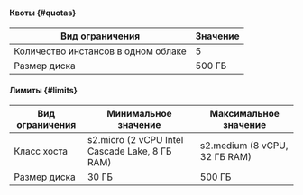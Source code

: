 #### Квоты {#quotas}

Вид ограничения | Значение
--- | ---
Количество инстансов в одном облаке| 5
Размер диска | 500 ГБ

#### Лимиты {#limits}

Вид ограничения | Минимальное значение | Максимальное значение
--- | --- | ---
Класс хоста | s2.micro (2 vCPU Intel Cascade Lake, 8 ГБ RAM) | s2.medium (8 vCPU, 32 ГБ RAM)
Размер диска | 30 ГБ | 500 ГБ

